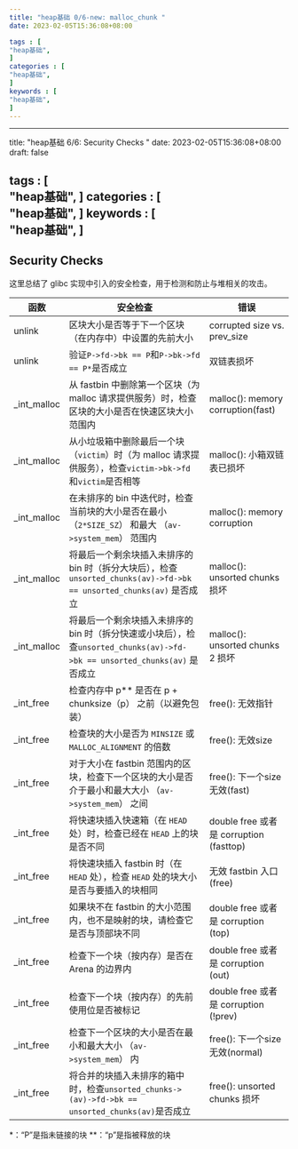 ```yaml
---
title: "heap基础 0/6-new: malloc_chunk "
date: 2023-02-05T15:36:08+08:00           

tags : [                                    
"heap基础",
]
categories : [                              
"heap基础",
]
keywords : [                                
"heap基础",
]
---
```


---
title: "heap基础 6/6: Security Checks "
date: 2023-02-05T15:36:08+08:00
draft: false

tags : [                                    
"heap基础",
]
categories : [                              
"heap基础",
]
keywords : [                                
"heap基础",
]
---

## Security Checks

这里总结了 glibc 实现中引入的安全检查，用于检测和防止与堆相关的攻击。


函数 | 安全检查 | 错误
---------|----------|---------
 unlink | 区块大小是否等于下一个区块（在内存中）中设置的先前大小 | corrupted size vs. prev_size
 unlink | 验证`P->fd->bk == P`和`P->bk->fd == P*`是否成立 | 双链表损坏
 _int_malloc | 从 fastbin 中删除第一个区块（为 malloc 请求提供服务）时，检查区块的大小是否在快速区块大小范围内 | malloc(): memory corruption(fast)
 _int_malloc | 从小垃圾箱中删除最后一个块（`victim`）时（为 malloc 请求提供服务），检查`victim->bk->fd` 和`victim`是否相等 | malloc(): 小箱双链表已损坏
 _int_malloc | 在未排序的 bin 中迭代时，检查当前块的大小是否在最小 （`2*SIZE_SZ`） 和最大 （`av->system_mem`） 范围内 | malloc(): memory corruption
 _int_malloc | 将最后一个剩余块插入未排序的 bin 时（拆分大块后），检查`unsorted_chunks(av)->fd->bk == unsorted_chunks(av)` 是否成立 | malloc(): unsorted chunks 损坏
 _int_malloc | 将最后一个剩余块插入未排序的 bin 时（拆分快速或小块后），检查`unsorted_chunks(av)->fd->bk == unsorted_chunks(av)` 是否成立| malloc(): unsorted chunks 2 损坏
 _int_free | 检查内存中 p** 是否在 p + chunksize（p） 之前（以避免包装） | free(): 无效指针
 _int_free | 检查块的大小是否为 `MINSIZE` 或 `MALLOC_ALIGNMENT` 的倍数 | free(): 无效size
 _int_free | 对于大小在 fastbin 范围内的区块，检查下一个区块的大小是否介于最小和最大大小 （`av->system_mem`） 之间 | free(): 下一个size无效(fast)
 _int_free | 将快速块插入快速箱（在 `HEAD` 处）时，检查已经在 `HEAD` 上的块是否不同 | double free 或者是 corruption (fasttop)
 _int_free | 将快速块插入 fastbin 时（在 `HEAD` 处），检查 `HEAD` 处的块大小是否与要插入的块相同 | 无效 fastbin 入口 (free)
 _int_free | 如果块不在 fastbin 的大小范围内，也不是映射的块，请检查它是否与顶部块不同 | double free 或者是 corruption (top)
 _int_free | 检查下一个块（按内存）是否在 Arena 的边界内 | double free 或者是 corruption (out)
 _int_free | 检查下一个块（按内存）的先前使用位是否被标记 | double free 或者是 corruption (!prev)
 _int_free | 检查下一个区块的大小是否在最小和最大大小 （`av->system_mem`） 内 | free(): 下一个size无效(normal)
 _int_free | 将合并的块插入未排序的箱中时，检查`unsorted_chunks->(av)->fd->bk == unsorted_chunks(av)`是否成立 | free(): unsorted chunks 损坏



 *：“P”是指未链接的块
 **：“p”是指被释放的块